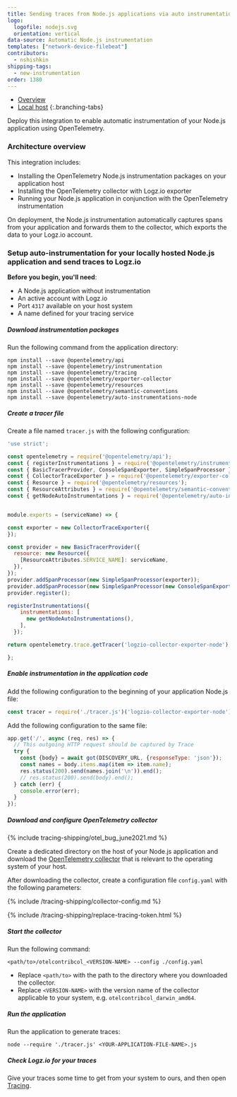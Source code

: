 ```yaml
---
title: Sending traces from Node.js applications via auto instrumentation with OpenTelemetry
logo:
  logofile: nodejs.svg
  orientation: vertical
data-source: Automatic Node.js instrumentation
templates: ["network-device-filebeat"]
contributors:
  - nshishkin
shipping-tags:
  - new-instrumentation
order: 1380
---
```


<!-- tabContainer:start -->
<div class="branching-container">

* [Overview](#overview)
* [Local host](#local-host)
{:.branching-tabs} 

<!-- tab:start -->
<div id="overview">

Deploy this integration to enable automatic instrumentation of your Node.js application using OpenTelemetry. 

### Architecture overview

This integration includes:

* Installing the OpenTelemetry Node.js instrumentation packages on your application host
* Installing the OpenTelemetry collector with Logz.io exporter
* Running your Node.js application in conjunction with the OpenTelemetry instrumentation

On deployment, the Node.js instrumentation automatically captures spans from your application and forwards them to the collector, which exports the data to your Logz.io account.

</div>
<!-- tab:end -->


<!-- tab:start -->
<div id="local-host">


### Setup auto-instrumentation for your locally hosted Node.js application and send traces to Logz.io

**Before you begin, you'll need**:

* A Node.js application without instrumentation
* An active account with Logz.io
* Port `4317` available on your host system
* A name defined for your tracing service


<div class="tasklist">


##### Download instrumentation packages

Run the following command from the application directory:

```shell
npm install --save @opentelemetry/api
npm install --save @opentelemetry/instrumentation
npm install --save @opentelemetry/tracing
npm install --save @opentelemetry/exporter-collector
npm install --save @opentelemetry/resources
npm install --save @opentelemetry/semantic-conventions
npm install --save @opentelemetry/auto-instrumentations-node

```

##### Create a tracer file

Create a file named `tracer.js` with the following configuration:

```javascript
'use strict';

const opentelemetry = require('@opentelemetry/api');
const { registerInstrumentations } = require('@opentelemetry/instrumentation');
const { BasicTracerProvider, ConsoleSpanExporter, SimpleSpanProcessor } = require('@opentelemetry/tracing');
const { CollectorTraceExporter } = require('@opentelemetry/exporter-collector');
const { Resource } = require('@opentelemetry/resources');
const { ResourceAttributes } = require('@opentelemetry/semantic-conventions');
const { getNodeAutoInstrumentations } = require('@opentelemetry/auto-instrumentations-node');


module.exports = (serviceName) => {

const exporter = new CollectorTraceExporter({
});

const provider = new BasicTracerProvider({
  resource: new Resource({
    [ResourceAttributes.SERVICE_NAME]: serviceName,
  }),
});
provider.addSpanProcessor(new SimpleSpanProcessor(exporter));
provider.addSpanProcessor(new SimpleSpanProcessor(new ConsoleSpanExporter()));
provider.register();

registerInstrumentations({
    instrumentations: [
      new getNodeAutoInstrumentations(),
    ],
  });

return opentelemetry.trace.getTracer('logzio-collector-exporter-node');

};
```


##### Enable instrumentation in the application code

Add the following configuration to the beginning of your application Node.js file:

```javascript
const tracer = require('./tracer.js')('logzio-collector-exporter-node');
```

Add the following configuration to the same file:

```javascript
app.get('/', async (req, res) => {
  // This outgoing HTTP request should be captured by Trace
  try {
    const {body} = await got(DISCOVERY_URL, {responseType: 'json'});
    const names = body.items.map(item => item.name);
    res.status(200).send(names.join('\n')).end();
    // res.status(200).send(body).end();
  } catch (err) {
    console.error(err);
  }
});
```


##### Download and configure OpenTelemetry collector

{% include tracing-shipping/otel_bug_june2021.md %}

Create a dedicated directory on the host of your Node.js application and download the [OpenTelemetry collector](https://github.com/open-telemetry/opentelemetry-collector-contrib/releases/tag/v0.23.0) that is relevant to the operating system of your host.


After downloading the collector, create a configuration file `config.yaml` with the following parameters:

{% include /tracing-shipping/collector-config.md %}

{% include /tracing-shipping/replace-tracing-token.html %}


##### Start the collector

Run the following command:

```shell
<path/to>/otelcontribcol_<VERSION-NAME> --config ./config.yaml
```
* Replace `<path/to>` with the path to the directory where you downloaded the collector.
* Replace `<VERSION-NAME>` with the version name of the collector applicable to your system, e.g. `otelcontribcol_darwin_amd64`.

##### Run the application

Run the application to generate traces:

```shell
node --require './tracer.js' <YOUR-APPLICATION-FILE-NAME>.js
```


##### Check Logz.io for your traces

Give your traces some time to get from your system to ours, and then open [Tracing](https://app.logz.io/#/dashboard/jaeger).

</div>

</div>
<!-- tab:end -->

</div>
<!-- tabContainer:end -->
